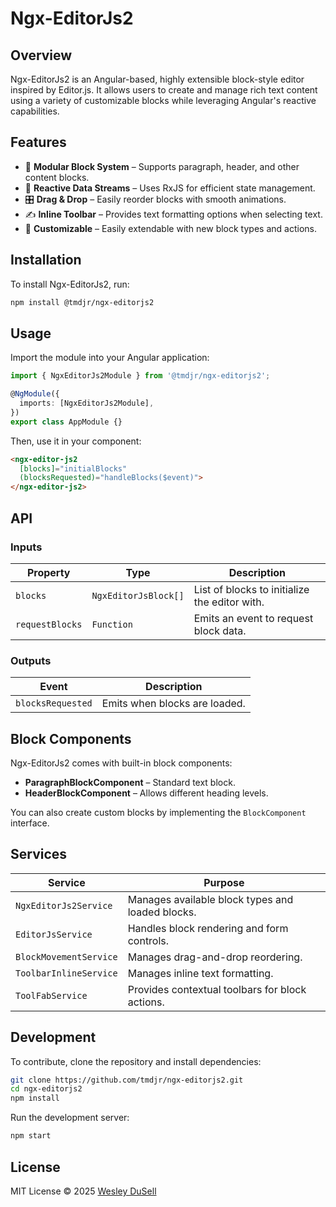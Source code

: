 # Ngx-EditorJs2

## Overview
Ngx-EditorJs2 is an Angular-based, highly extensible block-style editor inspired by Editor.js. It allows users to create and manage rich text content using a variety of customizable blocks while leveraging Angular's reactive capabilities.

## Features
- 📝 **Modular Block System** – Supports paragraph, header, and other content blocks.
- 🔄 **Reactive Data Streams** – Uses RxJS for efficient state management.
- 🎛 **Drag & Drop** – Easily reorder blocks with smooth animations.
- ✍ **Inline Toolbar** – Provides text formatting options when selecting text.
- 🔧 **Customizable** – Easily extendable with new block types and actions.

## Installation
To install Ngx-EditorJs2, run:

```sh
npm install @tmdjr/ngx-editorjs2
```

## Usage
Import the module into your Angular application:

```ts
import { NgxEditorJs2Module } from '@tmdjr/ngx-editorjs2';

@NgModule({
  imports: [NgxEditorJs2Module],
})
export class AppModule {}
```

Then, use it in your component:

```html
<ngx-editor-js2
  [blocks]="initialBlocks"
  (blocksRequested)="handleBlocks($event)">
</ngx-editor-js2>
```

## API
### **Inputs**
| Property      | Type                        | Description |
|--------------|----------------------------|-------------|
| `blocks`     | `NgxEditorJsBlock[]`       | List of blocks to initialize the editor with. |
| `requestBlocks` | `Function` | Emits an event to request block data. |

### **Outputs**
| Event          | Description |
|---------------|-------------|
| `blocksRequested` | Emits when blocks are loaded. |

## Block Components
Ngx-EditorJs2 comes with built-in block components:
- **ParagraphBlockComponent** – Standard text block.
- **HeaderBlockComponent** – Allows different heading levels.

You can also create custom blocks by implementing the `BlockComponent` interface.

## Services
| Service                   | Purpose |
|---------------------------|---------|
| `NgxEditorJs2Service`     | Manages available block types and loaded blocks. |
| `EditorJsService`         | Handles block rendering and form controls. |
| `BlockMovementService`    | Manages drag-and-drop reordering. |
| `ToolbarInlineService`    | Manages inline text formatting. |
| `ToolFabService`          | Provides contextual toolbars for block actions. |

## Development
To contribute, clone the repository and install dependencies:

```sh
git clone https://github.com/tmdjr/ngx-editorjs2.git
cd ngx-editorjs2
npm install
```

Run the development server:

```sh
npm start
```

## License
MIT License © 2025 [Wesley DuSell](https://github.com/ba5ik7)

